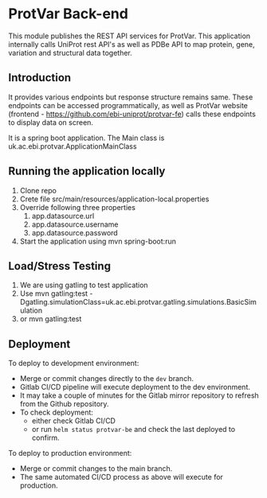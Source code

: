 # ProtVar Back-end
This module publishes the REST API services for ProtVar.
This application internally calls UniProt rest API's as well as PDBe API to map protein, gene, variation
and structural data together.

## Introduction
It provides various endpoints but response structure remains same.
These endpoints can be accessed programmatically, as well as ProtVar website (frontend - https://github.com/ebi-uniprot/protvar-fe) 
calls these endpoints to display data on screen.

It is a spring boot application. 
The Main class is uk.ac.ebi.protvar.ApplicationMainClass

## Running the application locally
1. Clone repo
2. Crete file src/main/resources/application-local.properties
3. Override following three properties
   1. app.datasource.url
   2. app.datasource.username
   3. app.datasource.password
4. Start the application using mvn spring-boot:run

## Load/Stress Testing
1. We are using gatling to test application
2. Use mvn gatling:test -Dgatling.simulationClass=uk.ac.ebi.protvar.gatling.simulations.BasicSimulation
3. or mvn gatling:test

## Deployment

To deploy to development environment:
- Merge or commit changes directly to the `dev` branch.
- Gitlab CI/CD pipeline will execute deployment to the dev environment.
- It may take a couple of minutes for the Gitlab mirror repository to refresh from the Github repository.
- To check deployment:
  - either check Gitlab CI/CD
  - or run `helm status protvar-be` and check the last deployed to confirm.

To deploy to production environment:
- Merge or commit changes to the main branch.
- The same automated CI/CD process as above will execute for production.